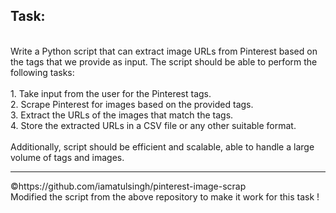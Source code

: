 ## Task:
<br>
Write a Python script that can extract image URLs from Pinterest based on the tags that we provide as input. The script should be able to perform the following tasks:
<br><br>
1. Take input from the user for the Pinterest tags.<br>
2. Scrape Pinterest for images based on the provided tags.<br>
3. Extract the URLs of the images that match the tags.<br>
4. Store the extracted URLs in a CSV file or any other suitable format.
<br><br>
Additionally, script should be efficient and scalable, able to handle a large volume of tags and images. 

<hr>
&copy;https://github.com/iamatulsingh/pinterest-image-scrap
<br>Modified the script from the above repository to make it work for this task !
